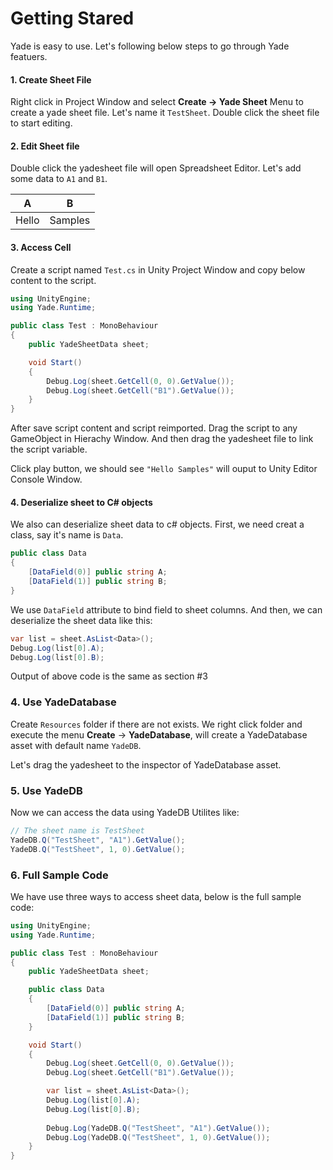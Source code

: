 # Getting Stared

Yade is easy to use. Let's following below steps to go through Yade featuers.

#### 1. Create Sheet File

Right click in Project Window and select **Create -> Yade Sheet** Menu to create a yade sheet file. Let's name it `TestSheet`. Double click the sheet file to start editing.

#### 2. Edit Sheet file

Double click the yadesheet file will open Spreadsheet Editor. Let's add some data to `A1` and `B1`.

| A | B |
|--|--|
|Hello | Samples|

#### 3. Access Cell

Create a script named `Test.cs` in Unity Project Window and copy below content to the script.

```csharp
using UnityEngine;
using Yade.Runtime;

public class Test : MonoBehaviour
{
    public YadeSheetData sheet;

    void Start()
    {
        Debug.Log(sheet.GetCell(0, 0).GetValue());
        Debug.Log(sheet.GetCell("B1").GetValue());
    }
}

```

After save script content and script reimported. Drag the script to any GameObject in Hierachy Window. And then drag the yadesheet file to link the script variable.

Click play button, we should see `"Hello Samples"` will ouput to Unity Editor Console Window.

#### 4. Deserialize sheet to C# objects

We also can deserialize sheet data to c# objects. First, we need creat a class, say it's name is `Data`. 

```csharp
public class Data
{
    [DataField(0)] public string A;
    [DataField(1)] public string B;
}
```

We use `DataField` attribute to bind field to sheet columns. And then, we can deserialize the sheet data like this:

```csharp
var list = sheet.AsList<Data>();
Debug.Log(list[0].A);
Debug.Log(list[0].B);
```

Output of above code is the same as section #3

### 4. Use YadeDatabase

Create `Resources` folder if there are not exists. We right click folder and execute the menu **Create** -> **YadeDatabase**, will create a YadeDatabase asset with default name `YadeDB`.

Let's drag the yadesheet to the inspector of YadeDatabase asset.

### 5. Use YadeDB

Now we can access the data using YadeDB Utilites like:

```csharp
// The sheet name is TestSheet
YadeDB.Q("TestSheet", "A1").GetValue();
YadeDB.Q("TestSheet", 1, 0).GetValue();
```

### 6. Full Sample Code

We have use three ways to access sheet data, below is the full sample code:

```csharp
using UnityEngine;
using Yade.Runtime;

public class Test : MonoBehaviour
{
    public YadeSheetData sheet;

    public class Data
    {
        [DataField(0)] public string A;
        [DataField(1)] public string B;
    }

    void Start()
    {
        Debug.Log(sheet.GetCell(0, 0).GetValue());
        Debug.Log(sheet.GetCell("B1").GetValue());

        var list = sheet.AsList<Data>();
        Debug.Log(list[0].A);
        Debug.Log(list[0].B);
        
        Debug.Log(YadeDB.Q("TestSheet", "A1").GetValue());
        Debug.Log(YadeDB.Q("TestSheet", 1, 0).GetValue());
    }
}

```